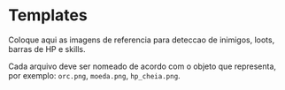 # Templates

Coloque aqui as imagens de referencia para deteccao de inimigos, loots, barras de HP e skills.

Cada arquivo deve ser nomeado de acordo com o objeto que representa, por exemplo: `orc.png`, `moeda.png`, `hp_cheia.png`.
